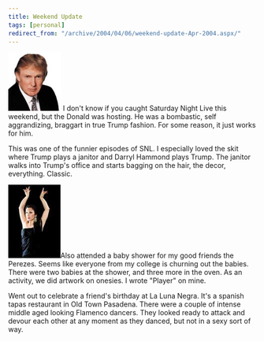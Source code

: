 ```yaml
---
title: Weekend Update
tags: [personal]
redirect_from: "/archive/2004/04/06/weekend-update-Apr-2004.aspx/"
---
```


![Trump](/assets/images/Trump.jpg) I don't know if you caught Saturday Night
Live this weekend, but the Donald was hosting. He was a bombastic, self
aggrandizing, braggart in true Trump fashion. For some reason, it just
works for him.

This was one of the funnier episodes of SNL. I especially loved the skit
where Trump plays a janitor and Darryl Hammond plays Trump. The janitor
walks into Trump's office and starts bagging on the hair, the decor,
everything. Classic.

![](/assets/images/flamenco.jpg)Also attended a baby shower for my good friends
the Perezes. Seems like everyone from my college is churning out the
babies. There were two babies at the shower, and three more in the oven.
As an activity, we did artwork on onesies. I wrote "Player" on mine.

Went out to celebrate a friend's birthday at La Luna Negra. It's a
spanish tapas restaurant in Old Town Pasadena. There were a couple of
intense middle aged looking Flamenco dancers. They looked ready to
attack and devour each other at any moment as they danced, but not in a
sexy sort of way.

